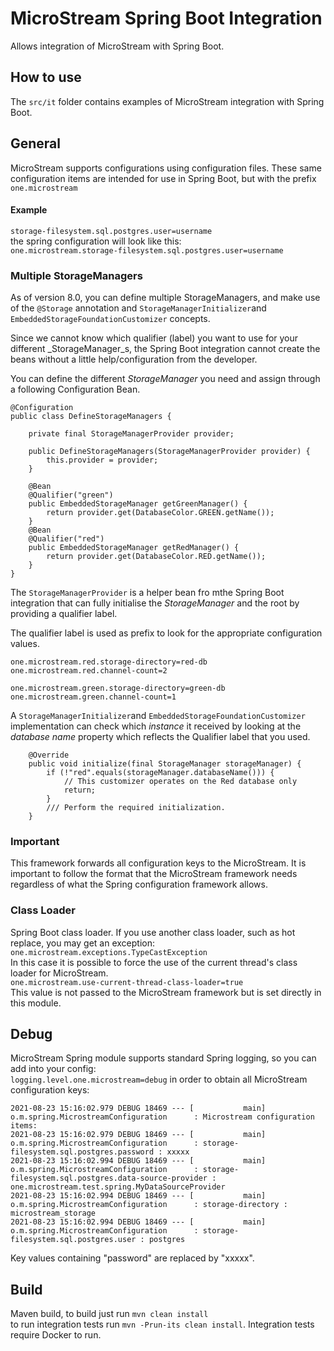 # MicroStream Spring Boot Integration

Allows integration of MicroStream with Spring Boot.

## How to use

The `src/it` folder contains examples of MicroStream integration with Spring Boot.

## General

MicroStream supports configurations using configuration files. These same configuration items are intended for use in
Spring Boot, but with the prefix `one.microstream`

#### Example

`storage-filesystem.sql.postgres.user=username`<br>
the spring configuration will look like this:<br>
`one.microstream.storage-filesystem.sql.postgres.user=username`

### Multiple StorageManagers

As of version 8.0, you can define multiple StorageManagers, and make use of the `@Storage` annotation and `StorageManagerInitializer`and `EmbeddedStorageFoundationCustomizer` concepts.

Since we cannot know which qualifier (label) you want to use for your different _StorageManager_s, the Spring Boot integration cannot create the beans without a little help/configuration from the developer.

You can define the different _StorageManager_ you need and assign through a following Configuration Bean.

```
@Configuration
public class DefineStorageManagers {

    private final StorageManagerProvider provider;

    public DefineStorageManagers(StorageManagerProvider provider) {
        this.provider = provider;
    }

    @Bean
    @Qualifier("green")
    public EmbeddedStorageManager getGreenManager() {
        return provider.get(DatabaseColor.GREEN.getName());
    }
    @Bean
    @Qualifier("red")
    public EmbeddedStorageManager getRedManager() {
        return provider.get(DatabaseColor.RED.getName());
    }
}
```
The `StorageManagerProvider` is a helper bean fro mthe Spring Boot integration that can fully initialise the _StorageManager_ and the root by providing a qualifier label.

The qualifier label is used as prefix to look for the appropriate configuration values.

```
one.microstream.red.storage-directory=red-db
one.microstream.red.channel-count=2

one.microstream.green.storage-directory=green-db
one.microstream.green.channel-count=1
```

A `StorageManagerInitializer`and `EmbeddedStorageFoundationCustomizer` implementation can check which _instance_ it received by looking at the _database name_ property which reflects the Qualifier label that you used.

```
    @Override
    public void initialize(final StorageManager storageManager) {
        if (!"red".equals(storageManager.databaseName())) {
            // This customizer operates on the Red database only
            return;
        }
        /// Perform the required initialization.
    }
```

### Important

This framework forwards all configuration keys to the MicroStream. It is important to follow the format that the
MicroStream framework needs regardless of what the Spring configuration framework allows.

### Class Loader

Spring Boot class loader. If you use another class loader, such as hot replace, you may get an exception:
`one.microstream.exceptions.TypeCastException`<br>
In this case it is possible to force the use of the current thread's class loader for MicroStream.<br>
`one.microstream.use-current-thread-class-loader=true` <br>
This value is not passed to the MicroStream framework but is set directly in this module.

## Debug

MicroStream Spring module supports standard Spring logging, so you can add into your config:<br>
`logging.level.one.microstream=debug`
in order to obtain all MicroStream configuration keys:

```
2021-08-23 15:16:02.979 DEBUG 18469 --- [           main] o.m.spring.MicrostreamConfiguration      : Microstream configuration items:
2021-08-23 15:16:02.979 DEBUG 18469 --- [           main] o.m.spring.MicrostreamConfiguration      : storage-filesystem.sql.postgres.password : xxxxx
2021-08-23 15:16:02.994 DEBUG 18469 --- [           main] o.m.spring.MicrostreamConfiguration      : storage-filesystem.sql.postgres.data-source-provider : one.microstream.test.spring.MyDataSourceProvider
2021-08-23 15:16:02.994 DEBUG 18469 --- [           main] o.m.spring.MicrostreamConfiguration      : storage-directory : microstream_storage
2021-08-23 15:16:02.994 DEBUG 18469 --- [           main] o.m.spring.MicrostreamConfiguration      : storage-filesystem.sql.postgres.user : postgres
```

Key values containing "password" are replaced by "xxxxx".

## Build

Maven build, to build just run `mvn clean install`<br>
to run integration tests run `mvn -Prun-its clean install`. Integration tests require Docker to run.

